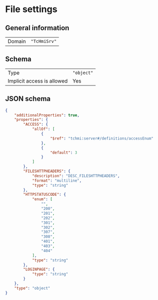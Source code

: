 # File settings

## General information

|  |  |
| - | - |
| Domain | `"TcHmiSrv"` |

## Schema

|  |  |
| - | - |
| Type | `"object"` |
| Implicit access is allowed | Yes |

## JSON schema

```json
{
    "additionalProperties": true,
    "properties": {
        "ACCESS": {
            "allOf": [
                {
                    "$ref": "tchmi:server#/definitions/accessEnum"
                },
                {
                    "default": 3
                }
            ]
        },
        "FILESHTTPHEADERS": {
            "description": "DESC_FILESHTTPHEADERS",
            "format": "multiline",
            "type": "string"
        },
        "HTTPSTATUSCODE": {
            "enum": [
                "",
                "200",
                "201",
                "202",
                "301",
                "302",
                "307",
                "308",
                "401",
                "403",
                "404"
            ],
            "type": "string"
        },
        "LOGINPAGE": {
            "type": "string"
        }
    },
    "type": "object"
}
```
